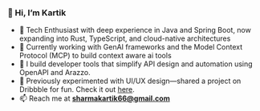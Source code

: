 ### 👋 Hi, I’m Kartik
- 👀 Tech Enthusiast with deep experience in Java and Spring Boot, now expanding into Rust, TypeScript, and cloud-native architectures
- 🤖 Currently working with GenAI frameworks and the Model Context Protocol (MCP) to build context aware ai tools
- 🧠 I build developer tools that simplify API design and automation using OpenAPI and Arazzo.
- 🎨 Previously experimented with UI/UX design—shared a project on Dribbble for fun. Check it out [here](https://dribbble.com/shots/23965219-EdTech-App-Design-iOS-Android-UI-UX).
- 📫 Reach me at **sharmakartik66@gmail.com**
